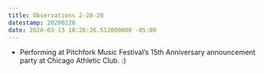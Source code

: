 ```yaml
---
title: Observations 2-20-20
datestamp: 20200220
date: 2020-03-13 18:26:26.512000000 -05:00
---
```


- Performing at Pitchfork Music Festival’s 15th Anniversary announcement party at Chicago Athletic Club. :)
